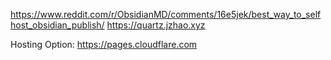 https://www.reddit.com/r/ObsidianMD/comments/16e5jek/best_way_to_selfhost_obsidian_publish/
https://quartz.jzhao.xyz

Hosting Option:
https://pages.cloudflare.com